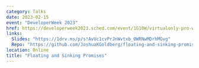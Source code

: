 ```yaml
---
category: Talks
date: 2023-02-15
event: "DeveloperWeek 2023"
href: https://developerweek2023.sched.com/event/1G10W/virtualonly-pro-workshop-floating-and-sinking-promises-lets-fix-your-broken-async-code
links:
  Slides: "https://1drv.ms/p/s!AvUc1cvPrJnWvtxb_0WRNwMDrhMGvg"
  Repo: "https://github.com/JoshuaKGoldberg/floating-and-sinking-promises"
location: Online
title: "Floating and Sinking Promises"
---
```

